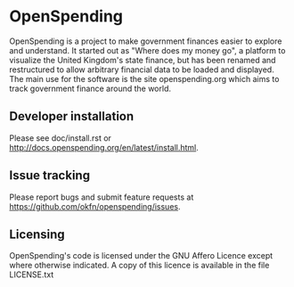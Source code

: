# OpenSpending

OpenSpending is a project to make government finances easier to explore
and understand. It started out as "Where does my money go", a platform 
to visualize the United Kingdom's state finance, but has been renamed 
and restructured to allow arbitrary financial data to be loaded and 
displayed. The main use for the software is the site openspending.org
which aims to track government finance around the world.

## Developer installation

Please see doc/install.rst or http://docs.openspending.org/en/latest/install.html.

## Issue tracking

Please report bugs and submit feature requests at https://github.com/okfn/openspending/issues.

## Licensing

OpenSpending's code is licensed under the GNU Affero Licence except where
otherwise indicated. A copy of this licence is available in the file
LICENSE.txt
